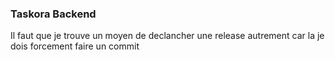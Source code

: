 ### Taskora Backend

Il faut que je trouve un moyen de declancher une release autrement car la je dois forcement faire un commit